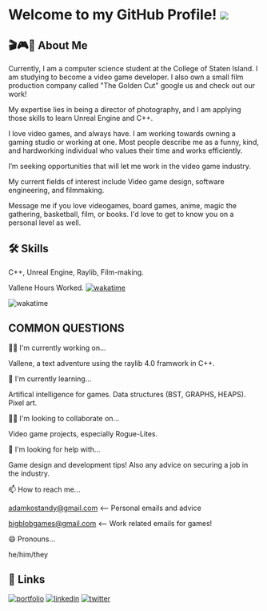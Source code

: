 
# Welcome to my GitHub Profile! ![](http://rgznsk.ovh/wp-content/uploads/2017/08/Persona5.gif)

## 🎬🎮📖 About Me
Currently, I am a computer science student at the College of Staten Island.
I am studying to become a video game developer. I also own a small film production company called "The Golden Cut" google us and check out our work!

My expertise lies in being a director of photography, and I am applying those skills to learn Unreal Engine and C++.

I love video games, and always have. I am working towards owning a gaming studio or working at one.
Most people describe me as a funny, kind, and hardworking individual who values their time and works efficiently.

I’m seeking opportunities that will let me work in the video game industry.

My current fields of interest include Video game design, software engineering, and filmmaking.

Message me if you love videogames, board games, anime, magic the gathering, basketball, film, or books. I'd love to get to know you on a personal level as well.


## 🛠 Skills
C++, Unreal Engine, Raylib, Film-making. 

Vallene Hours Worked. 
[![wakatime](https://wakatime.com/badge/user/d40f1ade-8d48-4f6f-86b3-8b2ed1780d43/project/6e45088b-b4cc-4142-b2fe-0cba579f283f.svg)](https://wakatime.com/badge/user/d40f1ade-8d48-4f6f-86b3-8b2ed1780d43/project/6e45088b-b4cc-4142-b2fe-0cba579f283f)

![wakatime](https://wakatime.com/share/@d40f1ade-8d48-4f6f-86b3-8b2ed1780d43/393405b6-5d60-4ef3-966a-45e5e00f918b.png)
## COMMON QUESTIONS
👩‍💻 I'm currently working on...

Vallene, a text adventure using the raylib 4.0 framwork in C++. 

🧠 I'm currently learning...

Artifical intelligence for games. Data structures (BST, GRAPHS, HEAPS). Pixel art. 

👯‍♀️ I'm looking to collaborate on...

Video game projects, especially Rogue-Lites.
    
🤔 I'm looking for help with...

Game design and development tips! Also any advice on securing a job in the industry. 

📫 How to reach me...

adamkostandy@gmail.com <-- Personal emails and advice 

bigblobgames@gmail.com <-- Work related emails for games!

😄 Pronouns...

he/him/they


## 🔗 Links
[![portfolio](https://img.shields.io/badge/my_portfolio-000?style=for-the-badge&logo=ko-fi&logoColor=white)](https://www.thegoldencutproductions.com/)
[![linkedin](https://img.shields.io/badge/linkedin-0A66C2?style=for-the-badge&logo=linkedin&logoColor=white)](https://www.linkedin.com/in/adamkostandy/)
[![twitter](https://img.shields.io/badge/twitter-1DA1F2?style=for-the-badge&logo=twitter&logoColor=white)](https://twitter.com/adam_kostandy)

